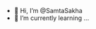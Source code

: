 - 👋 Hi, I’m @SamtaSakha
- 🌱 I’m currently learning ...


<!---
SamtaSakha/SamtaSakha is a ✨ special ✨ repository because its `README.md` (this file) appears on your GitHub profile.
You can click the Preview link to take a look at your changes.
--->

